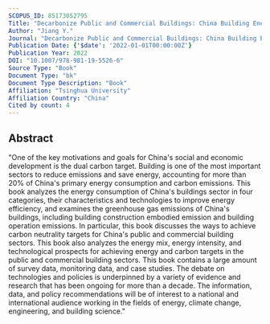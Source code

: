 ```yaml
---
SCOPUS_ID: 85173052795
Title: "Decarbonize Public and Commercial Buildings: China Building Energy and Emission Yearbook 2022"
Author: "Jiang Y."
Journal: "Decarbonize Public and Commercial Buildings: China Building Energy and Emission Yearbook 2022"
Publication Date: {'$date': '2022-01-01T00:00:00Z'}
Publication Year: 2022
DOI: "10.1007/978-981-19-5526-6"
Source Type: "Book"
Document Type: "bk"
Document Type Description: "Book"
Affiliation: "Tsinghua University"
Affiliation Country: "China"
Cited by count: 4
---
```


## Abstract
"One of the key motivations and goals for China's social and economic development is the dual carbon target. Building is one of the most important sectors to reduce emissions and save energy, accounting for more than 20% of China's primary energy consumption and carbon emissions. This book analyzes the energy consumption of China's buildings sector in four categories, their characteristics and technologies to improve energy efficiency, and examines the greenhouse gas emissions of China's buildings, including building construction embodied emission and building operation emissions. In particular, this book discusses the ways to achieve carbon neutrality targets for China's public and commercial building sectors. This book also analyzes the energy mix, energy intensity, and technological prospects for achieving energy and carbon targets in the public and commercial building sectors. This book contains a large amount of survey data, monitoring data, and case studies. The debate on technologies and policies is underpinned by a variety of evidence and research that has been ongoing for more than a decade. The information, data, and policy recommendations will be of interest to a national and international audience working in the fields of energy, climate change, engineering, and building science."
